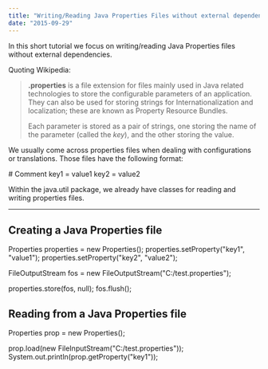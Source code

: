 ```yaml
---
title: "Writing/Reading Java Properties Files without external dependencies"
date: "2015-09-29"
---
```


In this short tutorial we focus on writing/reading Java Properties files without external dependencies.

Quoting Wikipedia:

> **.properties** is a file extension for files mainly used in Java related technologies to store the configurable parameters of an application. They can also be used for storing strings for Internationalization and localization; these are known as Property Resource Bundles.
> 
> Each parameter is stored as a pair of strings, one storing the name of the parameter (called the _key_), and the other storing the value.

We usually come across properties files when dealing with configurations or translations. Those files have the following format:

\# Comment
key1 = value1
key2 = value2

Within the java.util package, we already have classes for reading and writing properties files.

* * *

## Creating a Java Properties file

Properties properties = new Properties();
properties.setProperty("key1", "value1");
properties.setProperty("key2", "value2");
 
FileOutputStream fos = new FileOutputStream("C:/test.properties");
 
properties.store(fos, null);
fos.flush();

## Reading from a Java Properties file

Properties prop = new Properties();
 
prop.load(new FileInputStream("C:/test.properties"));
System.out.println(prop.getProperty("key1"));
